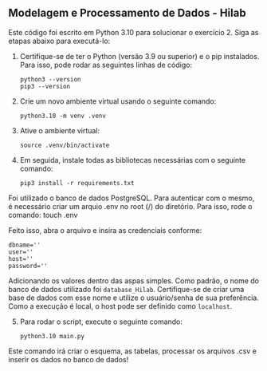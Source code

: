 ## Modelagem e Processamento de Dados - Hilab

Este código foi escrito em Python 3.10 para solucionar o exercício 2. Siga as etapas abaixo para executá-lo:

1. Certifique-se de ter o Python (versão 3.9 ou superior) e o pip instalados. Para isso, pode rodar as seguintes linhas de código:
    ```
    python3 --version
    pip3 --version
    ```

2. Crie um novo ambiente virtual usando o seguinte comando:

    ```
    python3.10 -m venv .venv
    ```

3. Ative o ambiente virtual:

    ```
    source .venv/bin/activate
    ```

4. Em seguida, instale todas as bibliotecas necessárias com o seguinte comando:

    ```
    pip3 install -r requirements.txt
    ```

Foi utilizado o banco de dados PostgreSQL. Para autenticar com o mesmo, é necessário criar um arquio .env no root (/) do diretório. Para isso, rode o comando:
touch .env

Feito isso, abra o arquivo e insira as credenciais conforme:
```
dbname=''
user=''
host=''
password=''
```
Adicionando os valores dentro das aspas simples. 
Como padrão, o nome do banco de dados utilizado foi `database_Hilab`. Certifique-se de criar uma base de dados com esse nome e utilize o usuário/senha de sua preferência. Como a execução é local, o host pode ser definido como `localhost`.

5. Para rodar o script, execute o seguinte comando:

    ```    
    python3.10 main.py
    ```

Este comando irá criar o esquema, as tabelas, processar os arquivos .csv e inserir os dados no banco de dados!
